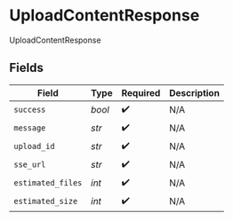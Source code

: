 # UploadContentResponse

UploadContentResponse


## Fields

| Field              | Type               | Required           | Description        |
| ------------------ | ------------------ | ------------------ | ------------------ |
| `success`          | *bool*             | :heavy_check_mark: | N/A                |
| `message`          | *str*              | :heavy_check_mark: | N/A                |
| `upload_id`        | *str*              | :heavy_check_mark: | N/A                |
| `sse_url`          | *str*              | :heavy_check_mark: | N/A                |
| `estimated_files`  | *int*              | :heavy_check_mark: | N/A                |
| `estimated_size`   | *int*              | :heavy_check_mark: | N/A                |
